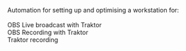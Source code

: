 Automation for setting up and optimising a workstation for: <br />
<br />
OBS Live broadcast with Traktor <br />
OBS Recording with Traktor <br />
Traktor recording <br />
